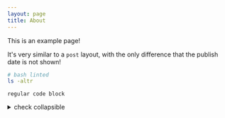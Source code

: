 ```yaml
---  
layout: page  
title: About  
---  
```

  
This is an example page!  
  
It's very similar to a `post` layout, with the only difference that the publish date is not shown!  
  
```bash  
# bash linted  
ls -altr   
```  
  
```  
regular code block  
```  
  
<details>  
<summary> check collapsible </summary>  
  
```bash  
# bash linted  
ls -altr   
```  
  
```  
regular code block  
```  
  
</details>